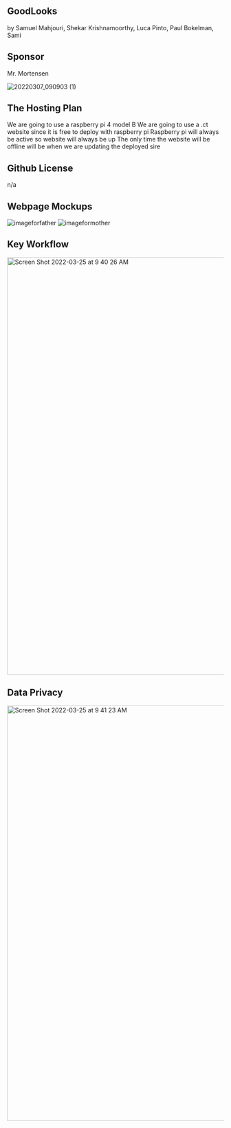 ## GoodLooks

by Samuel Mahjouri, Shekar Krishnamoorthy, Luca Pinto, Paul Bokelman, Sami


## Sponsor 

Mr. Mortensen

![20220307_090903 (1)](https://user-images.githubusercontent.com/72888867/160163947-c1b6a844-b2ee-47ee-8795-71a26da97c35.jpg)

## The Hosting Plan

We are going to use a raspberry pi 4 model B
We are going to use a .ct website since it is free to deploy with raspberry pi
Raspberry pi will always be active so website will always be up
The only time the website will be offline will be when we are updating the deployed sire


## Github License

n/a

## Webpage Mockups

![imageforfather](https://user-images.githubusercontent.com/72888867/160163531-94b6c7d5-3891-4ba1-b8b3-704c15583219.jpeg)
![imageformother](https://user-images.githubusercontent.com/72888867/160163586-181c22bb-78cd-4de3-b73c-9f2da8332416.jpeg)



## Key Workflow

<img width="972" alt="Screen Shot 2022-03-25 at 9 40 26 AM" src="https://user-images.githubusercontent.com/72888867/160163623-afdfd27c-de2c-400d-8973-745132577857.png">


## Data Privacy

<img width="967" alt="Screen Shot 2022-03-25 at 9 41 23 AM" src="https://user-images.githubusercontent.com/72888867/160163794-3f56f9dd-a2dc-4e5c-8b80-bb14f97914b3.png">

